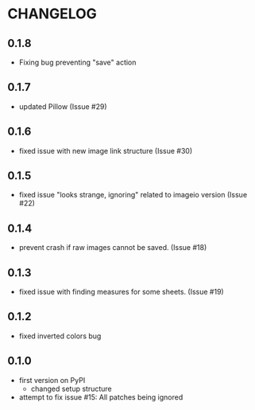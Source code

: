 # CHANGELOG

## 0.1.8
* Fixing bug preventing "save" action
## 0.1.7 
* updated Pillow (Issue #29)
## 0.1.6 
* fixed issue with new image link structure (Issue #30)
## 0.1.5 
* fixed issue "looks strange, ignoring" related to imageio version (Issue #22)
## 0.1.4 
* prevent crash if raw images cannot be saved. (Issue #18)
## 0.1.3
* fixed issue with finding measures for some sheets. (Issue #19)
## 0.1.2
* fixed inverted colors bug 
## 0.1.0
* first version on PyPI
    * changed setup structure
* attempt to fix issue #15: All patches being ignored

